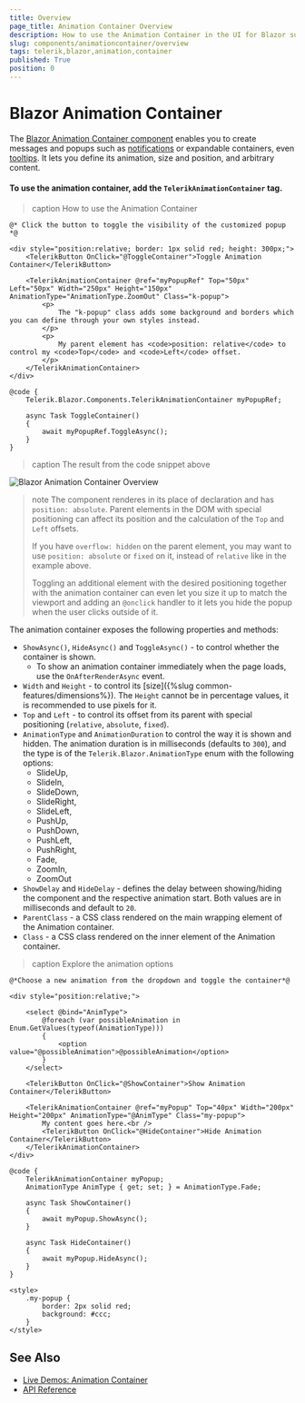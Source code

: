 ```yaml
---
title: Overview
page_title: Animation Container Overview 
description: How to use the Animation Container in the UI for Blazor suite to create messages and popups.
slug: components/animationcontainer/overview
tags: telerik,blazor,animation,container
published: True
position: 0
---
```


# Blazor Animation Container

The <a href="https://www.telerik.com/blazor-ui/animation-container" target="_blank">Blazor Animation Container component</a> enables you to create messages and popups such as [notifications](https://demos.telerik.com/blazor-ui/animationcontainer/notification) or expandable containers, even [tooltips](https://demos.telerik.com/blazor-ui/animationcontainer/tooltip). It lets you define its animation, size and position, and arbitrary content.

#### To use the animation container, add the `TelerikAnimationContainer` tag.

>caption How to use the Animation Container

````CSHTML
@* Click the button to toggle the visibility of the customized popup *@

<div style="position:relative; border: 1px solid red; height: 300px;">
    <TelerikButton OnClick="@ToggleContainer">Toggle Animation Container</TelerikButton>

    <TelerikAnimationContainer @ref="myPopupRef" Top="50px" Left="50px" Width="250px" Height="150px" AnimationType="AnimationType.ZoomOut" Class="k-popup">
        <p>
            The "k-popup" class adds some background and borders which you can define through your own styles instead.
        </p>
        <p>
            My parent element has <code>position: relative</code> to control my <code>Top</code> and <code>Left</code> offset.
        </p>
    </TelerikAnimationContainer>
</div>

@code {
    Telerik.Blazor.Components.TelerikAnimationContainer myPopupRef;

    async Task ToggleContainer()
    {
        await myPopupRef.ToggleAsync();
    }
}
````

>caption The result from the code snippet above

![Blazor Animation Container Overview](images/animation-container-overview.gif)

>note The component renderes in its place of declaration and has `position: absolute`. Parent elements in the DOM with special positioning can affect its position and the calculation of the `Top` and `Left` offsets.
>
> If you have `overflow: hidden` on the parent element, you may want to use `position: absolute` or `fixed` on it, instead of `relative` like in the example above.
>
>Toggling an additional element with the desired positioning together with the animation container can even let you size it up to match the viewport and adding an `@onclick` handler to it lets you hide the popup when the user clicks outside of it.


The animation container exposes the following properties and methods:

* `ShowAsync()`, `HideAsync()` and `ToggleAsync()` - to control whether the container is shown.
    * To show an animation container immediately when the page loads, use the `OnAfterRenderAsync` event.
* `Width` and `Height` - to control its [size]({%slug common-features/dimensions%}). The `Height` cannot be in percentage values, it is recommended to use pixels for it.
* `Top` and `Left` - to control its offset from its parent with special positioning (`relative`, `absolute`, `fixed`).
* `AnimationType` and `AnimationDuration` to control the way it is shown and hidden. The animation duration is in milliseconds (defaults to `300`), and the type is of the `Telerik.Blazor.AnimationType` enum with the following options:
	* SlideUp,
	* SlideIn,
	* SlideDown,
	* SlideRight,
	* SlideLeft,
	* PushUp,
	* PushDown,
	* PushLeft,
	* PushRight,
	* Fade,
	* ZoomIn,
	* ZoomOut
* `ShowDelay` and `HideDelay` - defines the delay between showing/hiding the component and the respective animation start. Both values are in milliseconds and default to `20`.
* `ParentClass` - a CSS class rendered on the main wrapping element of the Animation container.
* `Class` - a CSS class rendered on the inner element of the Animation container. 

>caption Explore the animation options

````CSHTML
@*Choose a new animation from the dropdown and toggle the container*@

<div style="position:relative;">

    <select @bind="AnimType">
        @foreach (var possibleAnimation in Enum.GetValues(typeof(AnimationType)))
        {
            <option value="@possibleAnimation">@possibleAnimation</option>
        }
    </select>

    <TelerikButton OnClick="@ShowContainer">Show Animation Container</TelerikButton>

    <TelerikAnimationContainer @ref="myPopup" Top="40px" Width="200px" Height="200px" AnimationType="@AnimType" Class="my-popup">
        My content goes here.<br />
        <TelerikButton OnClick="@HideContainer">Hide Animation Container</TelerikButton>
    </TelerikAnimationContainer>
</div>

@code {
    TelerikAnimationContainer myPopup;
    AnimationType AnimType { get; set; } = AnimationType.Fade;

    async Task ShowContainer()
    {
        await myPopup.ShowAsync();
    }

    async Task HideContainer()
    {
        await myPopup.HideAsync();
    }
}

<style>
    .my-popup {
        border: 2px solid red;
        background: #ccc;
    }
</style>
````

## See Also

  * [Live Demos: Animation Container](https://demos.telerik.com/blazor-ui/animationcontainer/index)
  * [API Reference](https://docs.telerik.com/blazor-ui/api/Telerik.Blazor.Components.TelerikAnimationContainer)
